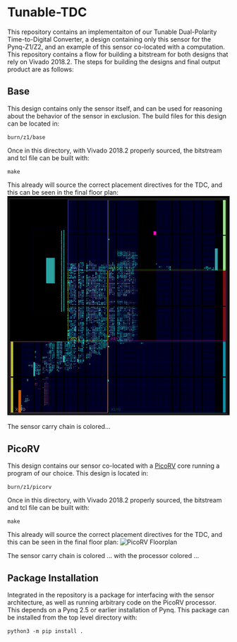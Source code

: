 # Tunable-TDC

This repository contains an implementaiton of our Tunable Dual-Polarity Time-to-Digital Converter, a design containing only this sensor for the Pynq-Z1/Z2, and an example of this sensor co-located with a computation. This repository contains a flow for building a bitstream for both designs that rely on Vivado 2018.2. The steps for building the designs and final output product are as follows:

## Base
This design contains only the sensor itself, and can be used for reasoning about the behavior of the sensor in exclusion. The build files for this design can be located in:
```
burn/z1/base
```
Once in this directory, with Vivado 2018.2 properly sourced, the bitstream and tcl file can be built with:
```
make
```
This already will source the correct placement directives for the TDC, and this can be seen in the final floor plan:
![Base Floorplan](imgs/base_floorplan.png)

The sensor carry chain is colored...

## PicoRV
This design contains our sensor co-located with a [PicoRV](https://github.com/YosysHQ/picorv32) core running a program of our choice. This design is located in:
```
burn/z1/picorv
```
Once in this directory, with Vivado 2018.2 properly sourced, the bitstream and tcl file can be built with:
```
make
```
This already will source the correct placement directives for the TDC, and this can be seen in the final floor plan:
![PicoRV Floorplan](imgs/pico_floorplan.png)

The sensor carry chain is colored ... with the processor colored ...

## Package Installation
Integrated in the repository is a package for interfacing with the sensor architecture, as well as running arbitrary code on the PicoRV processor. This depends on a Pynq 2.5 or earlier installation of Pynq. This package can be installed from the top level directory with:
```
python3 -m pip install .
```
